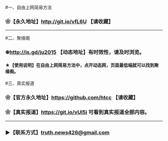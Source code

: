 #一、自由上网简易方法
### ❀【永久地址】http://git.io/vfL6U 【请收藏】
******
#二、聚缘阁
### ❀http://is.gd/ju2015 【动态地址】有时效性，请及时浏览。
#### ★【使用说明】在自由上网简易方法中，点开动态网，页面最低端就可以找到聚缘阁。
#三、真实报道
### ❀【官方永久地址】https://github.com/htcc 【请收藏】
### ❀【真实报道】https://git.io/vUl5i 可看到真实报道全部内容。
***
### ►【联系方式】truth.news426@gmail.com
